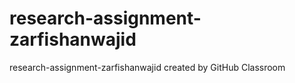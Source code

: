 # research-assignment-zarfishanwajid
research-assignment-zarfishanwajid created by GitHub Classroom
